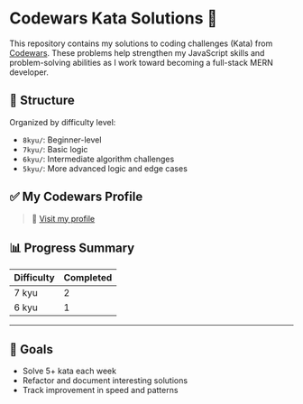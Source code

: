 # Codewars Kata Solutions 🧠

This repository contains my solutions to coding challenges (Kata) from [Codewars](https://www.codewars.com/users/abodiamhe). These problems help strengthen my JavaScript skills and problem-solving abilities as I work toward becoming a full-stack MERN developer.

## 📁 Structure

Organized by difficulty level:

- `8kyu/`: Beginner-level
- `7kyu/`: Basic logic
- `6kyu/`: Intermediate algorithm challenges
- `5kyu/`: More advanced logic and edge cases

## ✅ My Codewars Profile

> 🔗 [Visit my profile](https://www.codewars.com/users/abodiamhe)

## 📊 Progress Summary

| Difficulty | Completed |
|------------|-----------|
| 7 kyu      | 2         |
| 6 kyu      | 1         |

---

## 🚀 Goals

- Solve 5+ kata each week
- Refactor and document interesting solutions
- Track improvement in speed and patterns
